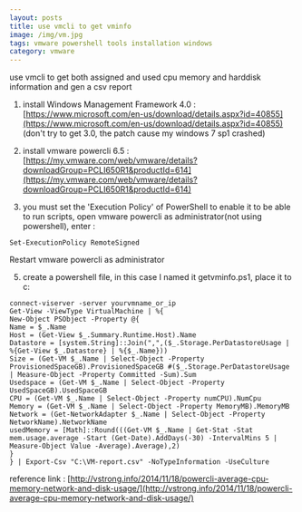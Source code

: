 ```yaml
---
layout: posts
title: use vmcli to get vminfo
image: /img/vm.jpg
tags: vmware powershell tools installation windows
category: vmware
---
```


use vmcli to get both assigned and used cpu memory and harddisk information and gen a csv report

1. install Windows Management Framework 4.0 : [https://www.microsoft.com/en-us/download/details.aspx?id=40855](https://www.microsoft.com/en-us/download/details.aspx?id=40855) (don't try to get 3.0, the patch cause my windows 7 sp1 crashed)

2. install vmware powercli 6.5 : [https://my.vmware.com/web/vmware/details?downloadGroup=PCLI650R1&productId=614](https://my.vmware.com/web/vmware/details?downloadGroup=PCLI650R1&productId=614)

4. you must set the 'Execution Policy' of PowerShell to enable it to be able to run scripts, open vmware powercli as administrator(not using powershell), enter :  

```
Set-ExecutionPolicy RemoteSigned
```

Restart vmware powercli as administrator

5. create a powershell file, in this case I named it getvminfo.ps1, place it to c:

```
connect-viserver -server yourvmname_or_ip
Get-View -ViewType VirtualMachine | %{
New-Object PSObject -Property @{
Name = $_.Name
Host = (Get-View $_.Summary.Runtime.Host).Name
Datastore = [system.String]::Join(",",($_.Storage.PerDatastoreUsage | %{Get-View $_.Datastore} | %{$_.Name}))
Size = (Get-VM $_.Name | Select-Object -Property ProvisionedSpaceGB).ProvisionedSpaceGB #($_.Storage.PerDatastoreUsage | Measure-Object -Property Committed -Sum).Sum
Usedspace = (Get-VM $_.Name | Select-Object -Property UsedSpaceGB).UsedSpaceGB
CPU = (Get-VM $_.Name | Select-Object -Property numCPU).NumCpu
Memory = (Get-VM $_.Name | Select-Object -Property MemoryMB).MemoryMB
Network = (Get-NetworkAdapter $_.Name | Select-Object -Property NetworkName).NetworkName
usedMemory = [Math]::Round(((Get-VM $_.Name | Get-Stat -Stat mem.usage.average -Start (Get-Date).AddDays(-30) -IntervalMins 5 | Measure-Object Value -Average).Average),2)
}
} | Export-Csv "C:\VM-report.csv" -NoTypeInformation -UseCulture
```

reference link :
[http://vstrong.info/2014/11/18/powercli-average-cpu-memory-network-and-disk-usage/](http://vstrong.info/2014/11/18/powercli-average-cpu-memory-network-and-disk-usage/)
